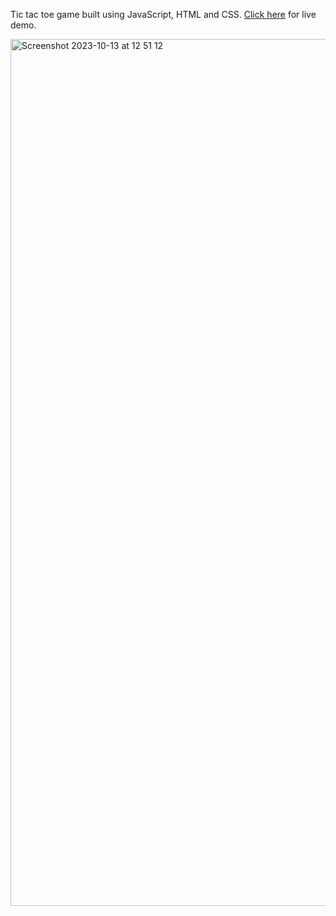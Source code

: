 Tic tac toe game built using JavaScript, HTML and CSS. <a href="https://gurtajs.github.io/tic-tac-toe/">Click here<a/> for live demo.

<img width="1387" alt="Screenshot 2023-10-13 at 12 51 12" src="https://github.com/Gurtajs/tic-tac-toe/assets/94930602/c65b306a-15e1-411d-b1bc-56ab66eacf38">

